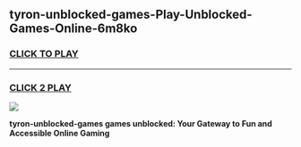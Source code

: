 
## tyron-unblocked-games-Play-Unblocked-Games-Online-6m8ko
<h3>
<a href="https://premium76.site?title=tyron-unblocked-games&ref=25A">CLICK TO PLAY</a></h3>
<hr>

<h3>
<a href="https://premium76.site?title=tyron-unblocked-games&ref=25A">CLICK 2 PLAY</a>
  
</h3>

<a href="https://premium76.site?title=tyron-unblocked-games&ref=25A"><img src="https://clearcache.store/games.png"></a>


**tyron-unblocked-games games unblocked: Your Gateway to Fun and Accessible Online Gaming**
